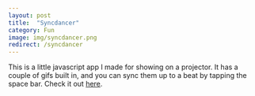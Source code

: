 ```yaml
---
layout: post
title:  "Syncdancer"
category: Fun
image: img/syncdancer.png
redirect: /syncdancer
---
```


This is a little javascript app I made for showing on a projector. It has a couple of gifs built in,
and you can sync them up to a beat by tapping the space bar. Check it out [here](/syncdancer).
